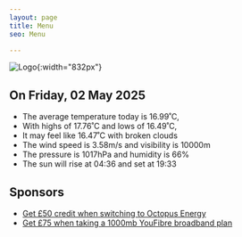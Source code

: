 ```yaml
---
layout: page
title: Menu
seo: Menu

---
```


![Logo](/images/logo.jpg){:width="832px"}

<!-- weather_marker starts -->
## On Friday, 02 May 2025

- The average temperature today is 16.99˚C,
- With highs of 17.76˚C and lows of 16.49˚C,
- It may feel like 16.47˚C with broken clouds
- The wind speed is 3.58m/s and visibility is 10000m
- The pressure is 1017hPa and humidity is 66%
- The sun will rise at 04:36 and set at 19:33

<!-- weather_marker ends -->

## Sponsors

- [Get £50 credit when switching to Octopus Energy](https://bit.ly/3oD1nnS)
- [Get £75 when taking a 1000mb YouFibre broadband plan](https://aklam.io/91zWhU?)
